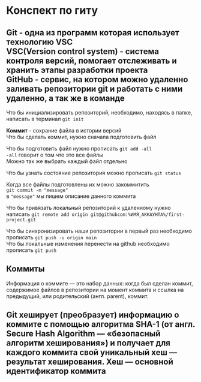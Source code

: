 # Конспект по гиту

**Git** - одна из программ которая использует технологию VSC  
**VSC(Version control system)** - система контроля версий, помогает отслеживать и хранить этапы разработки проекта  
**GitHub** - сервис, на котором можно удаленно заливать репозитории git и работать с ними удаленно, а так же в команде  
----
Что бы инициализировать репозиторий, необходимо, находясь в папке, написать в терминал `git init`  

**Коммит** - сохрание файла в истории версий  
Что бы сделать коммит, нужно сначала подготовить файл  

Что бы подготовить файл нужно прописать `git add -all`  
`-all` говорит о том что это все файлы  
Можно так же выбрать каждый файл отдельно  

Что бы узнать состояние репозитория можно прописать `git status`

Когда все файлы подготовлены их можно закоммитить  
`git commit -m "message"`  
в `"message"` мы пишем описание данного коммита  

Что бы привязать локальный репозиторий к удаленному нужно написать
`git remote add origin git@githubcom:%ИМЯ_АККАУНТА%/first-project.git `

Что бы синхронизировать наши репозитории в первый раз необходимо прописать `git push -u origin main`  
Что бы локальные изменения перенести на github необходимо прописать `git push`

## Коммиты
Информация о коммите — это набор данных: когда был сделан коммит, содержимое файлов в репозитории на момент коммита и ссылка на предыдущий, или родительский (англ. parent), коммит.

Git хеширует (преобразует) информацию о коммите с помощью алгоритма SHA-1 (от англ. Secure Hash Algorithm — «безопасный алгоритм хеширования») и получает для каждого коммита свой уникальный хеш — результат хеширования.
**Хеш — основной идентификатор коммита**
----
